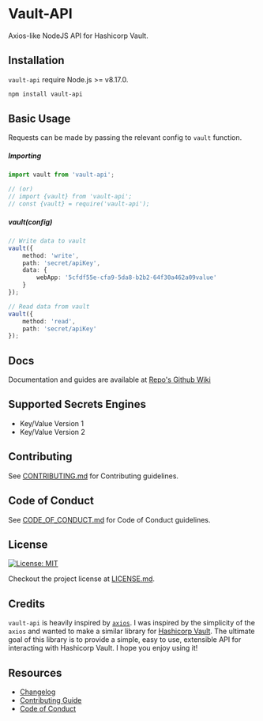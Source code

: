# Vault-API

Axios-like NodeJS API for Hashicorp Vault.

## Installation

`vault-api` require Node.js >= v8.17.0.

```bash
npm install vault-api
```

## Basic Usage

Requests can be made by passing the relevant config to `vault` function.

##### Importing
```ts
import vault from 'vault-api';

// (or)
// import {vault} from 'vault-api';
// const {vault} = require('vault-api');
```

##### vault(config)
```ts
// Write data to vault
vault({
    method: 'write',
    path: 'secret/apiKey',
    data: {
        webApp: '5cfdf55e-cfa9-5da8-b2b2-64f30a462a09value'
    }
});
```

```ts
// Read data from vault
vault({
    method: 'read',
    path: 'secret/apiKey'
});
```

## Docs
  Documentation and guides are available at [Repo's Github Wiki](https://github.com/SaiHemanthBR/vault-api)

## Supported Secrets Engines
  * Key/Value Version 1
  * Key/Value Version 2

## Contributing
  See [CONTRIBUTING.md](./CONTRIBUTING.md) for Contributing guidelines.

## Code of Conduct
  See [CODE_OF_CONDUCT.md](./CODE_OF_CONDUCT.md) for Code of Conduct guidelines.

## License
  [![License: MIT](https://img.shields.io/badge/License-MIT-blue.svg)](./LICENSE.md)

  Checkout the project license at [LICENSE.md](./LICENSE.md).

## Credits
`vault-api` is heavily inspired by [`axios`](https://github.com/axios/axios). I was inspired by the simplicity of the `axios` and wanted to make a similar library for [Hashicorp Vault](https://www.vaultproject.io/). The ultimate goal of this library is to provide a simple, easy to use, extensible API for interacting with Hashicorp Vault. I hope you enjoy using it!

## Resources

* [Changelog](https://github.com/SaiHemanthBR/vault-api/blob/master/CHANGELOG.md)
* [Contributing Guide](https://github.com/SaiHemanthBR/vault-api/blob/master/CONTRIBUTING.md)
* [Code of Conduct](https://github.com/SaiHemanthBR/vault-api/blob/master/CODE_OF_CONDUCT.md)
